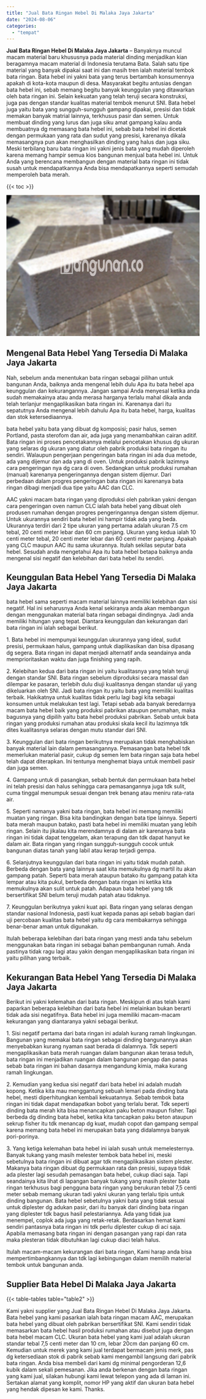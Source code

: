 ```yaml
---
title: "Jual Bata Ringan Hebel Di Malaka Jaya Jakarta"
date: "2024-08-06"
categories: 
  - "tempat"
---
```


**Jual Bata Ringan Hebel Di Malaka Jaya Jakarta** – Banyaknya muncul macam material baru khususnya pada material dinding menjadikan kian beragamnya macam material di Indonesia terutama Bata. Salah satu tipe material yang banyak dipakai saat ini dan masih tren ialah material tembok bata ringan. Bata hebel ini yakni bata yang terus bertambah konsumennya apakah di kota-kota maupun di desa. Masyarakat begitu antusias dengan bata hebel ini, sebab memang begitu banyak keunggulan yang ditawarkan oleh bata ringan ini. Selain kekuatan yang telah teruji secara konstruksi, juga pas dengan standar kualitas material tembok menurut SNI. Bata hebel juga yaitu bata yang sungguh-sungguh gampang dipakai, presisi dan tidak memakan banyak matrial lainnya, terkhusus pasir dan semen. Untuk membuat dinding yang lurus dan juga siku amat gampang kalau anda membuatnya dg memasang bata hebel ini, sebab bata hebel ini dicetak dengan permukaan yang rata dan sudut yang presisi, karenanya dikala memasangnya pun akan menghasilkan dinding yang halus dan juga siku. Meski terbilang baru bata ringan ini yakni jenis bata yang mudah diperoleh karena memang hampir semua kios bangunan menjual bata hebel ini. Untuk Anda yang berencana membangun dengan material bata ringan ini tidak susah untuk mendapatkannya Anda bisa mendapatkannya seperti semudah memperoleh bata merah.

{{< toc >}}

![Jual Bata Ringan Hebel Di Malaka Jaya Jakarta](/images/jual-hebel-murah-01.png)

## Mengenal Bata Hebel Yang Tersedia Di Malaka Jaya Jakarta

Nah, sebelum anda menentukan bata ringan sebagai pilihan untuk bangunan Anda, baiknya anda mengenal lebih dulu Apa itu bata hebel apa keunggulan dan kekurangannya. Jangan sampai Anda menyesal ketika anda sudah memakainya atau anda merasa harganya terlalu mahal dikala anda telah terlanjur mengaplikasikan bata ringan ini. Karenanya dari itu sepatutnya Anda mengenal lebih dahulu Apa itu bata hebel, harga, kualitas dan stok ketersediaannya.

bata hebel yaitu bata yang dibuat dg komposisi; pasir halus, semen Portland, pasta sterofom dan air, ada juga yang menambahkan cairan aditif. Bata ringan ini proses pencetakannya melalui pencetakan khusus dg ukuran yang selaras dg ukuran yang diatur oleh pabrik produksi bata ringan itu sendiri. Walaupun pengerjaan pengeringan bata ringan ini ada dua metode, ada yang dijemur dan ada yang di oven. Untuk produksi pabrik lazimnya cara pengeringan nya dg cara di oven. Sedangkan untuk produksi rumahan (manual) karenanya pengeringannya dengan sistem dijemur. Dari perbedaan dalam progres pengeringan bata ringan ini karenanya bata ringan dibagi menjadi dua tipe yaitu AAC dan CLC.

AAC yakni macam bata ringan yang diproduksi oleh pabrikan yakni dengan cara pengeringan oven namun CLC ialah bata hebel yang dibuat oleh produsen rumahan dengan progres pengeringannya dengan sistem dijemur. Untuk ukurannya sendiri bata hebel ini hampir tidak ada yang beda. Ukurannya terdiri dari 2 tipe ukuran yang pertama adalah ukuran 7.5 cm tebal, 20 centi meter lebar dan 60 cm panjang. Ukuran yang kedua ialah 10 centi meter tebal, 20 centi meter lebar dan 60 centi meter panjang. Apakah yang CLC maupun AAC itu sama ukurannya. Itulah sekilas seputar bata hebel. Sesudah anda mengetahui Apa itu bata hebel betapa baiknya anda mengenal sisi negatif dan kelebihan dari bata hebel itu sendiri.

## Keunggulan Bata Hebel Yang Tersedia Di Malaka Jaya Jakarta

bata hebel sama seperti macam material lainnya memiliki kelebihan dan sisi negatif. Hal ini seharusnya Anda kenal sekiranya anda akan membangun dengan menggunakan material bata ringan sebagai dindingnya. Jadi anda memiliki hitungan yang tepat. Diantara keunggulan dan kekurangan dari bata ringan ini ialah sebagai berikut.

1\. Bata hebel ini mempunyai keunggulan ukurannya yang ideal, sudut presisi, permukaan halus, gampang untuk diaplikasikan dan bisa dipasang dg segera. Bata ringan ini dapat menjadi alternatif anda seandainya anda memprioritaskan waktu dan juga finishing yang rapih.

2\. Kelebihan kedua dari bata ringan ini yaitu kualitasnya yang telah teruji dengan standar SNI. Bata ringan sebelum diproduksi secara massal dan dilempar ke pasaran, terlebih dulu diuji kualitasnya dengan standar uji yang dikeluarkan oleh SNI. Jadi bata ringan itu yaitu bata yang memiliki kualitas terbaik. Hakikatnya untuk kualitas tidak perlu lagi bagi kita sebagai konsumen untuk melakukan test lagi. Tetapi sebab ada banyak beredarnya macam bata hebel baik yang produksi pabrikan ataupun perumahan, maka bagusnya yang dipilih yaitu bata hebel produksi pabrikan. Sebab untuk bata ringan yang produksi rumahan atau produksi skala kecil itu lazimnya tdk dites kualitasnya selaras dengan mutu standar dari SNI.

3\. Keunggulan dari bata ringan berikutnya merupakan tidak menghabiskan banyak material lain dalam pemasangannya. Pemasangan bata hebel tdk memerlukan material pasir, cukup dg semen lem bata ringan saja bata hebel telah dapat diterapkan. Ini tentunya menghemat biaya untuk membeli pasir dan juga semen.

4\. Gampang untuk di pasangkan, sebab bentuk dan permukaan bata hebel ini telah presisi dan halus sehingga cara pemasangannya juga tdk sulit, cuma tinggal menumpuk sesuai dengan trek benang atau meniru rata-rata air.

5\. Seperti namanya yakni bata ringan, bata hebel ini memang memiliki muatan yang ringan. Bisa kita bandingkan dengan bata tipe lainnya. Seperti bata merah maupun batako, pasti bata hebel ini memiliki muatan yang lebih ringan. Selain itu jikalau kita merendamnya di dalam air karenanya bata ringan ini tidak dapat tenggelam, akan terapung dan tdk dapat hanyut ke dalam air. Bata ringan yang ringan sungguh-sungguh cocok untuk bangunan diatas tanah yang labil atau kerap terjadi gempa.

6\. Selanjutnya keunggulan dari bata ringan ini yaitu tidak mudah patah. Berbeda dengan bata yang lainnya saat kita memukulnya dg martil itu akan gampang patah. Seperti bata merah ataupun batako itu gampang patah kita lempar atau kita pukul, berbeda dengan bata ringan ini ketika kita memukulnya akan sulit untuk patah. Adapaun bata hebel yang tdk bersertifikat SNI belum teruji mudah patah atau tidaknya.

7\. Keunggulan berikutnya yakni kuat api. Bata ringan yang selaras dengan standar nasional Indonesia, pasti kuat kepada panas api sebab bagian dari uji percobaan kualitas bata hebel yaitu dg cara membakarnya sehingga benar-benar aman untuk digunakan.

Itulah beberapa kelebihan dari bata ringan yang mesti anda tahu sebelum menggunakan bata ringan ini sebagai bahan pembangunan rumah. Anda pastinya tidak ragu lagi atau yakin dengan mengaplikasikan bata ringan ini yaitu pilihan yang terbaik.

## Kekurangan Bata Hebel Yang Tersedia Di Malaka Jaya Jakarta

Berikut ini yakni kelemahan dari bata ringan. Meskipun di atas telah kami paparkan beberapa kelebihan dari bata hebel ini melainkan bukan berarti tidak ada sisi negatifnya. Bata hebel ini juga memiliki macam-macam kekurangan yang diantaranya yakni sebagai berikut.

1\. Sisi negatif pertama dari bata ringan ini adalah kurang ramah lingkungan. Bangunan yang memakai bata ringan sebagai dinding bangunannya akan menyebabkan kurang nyaman saat berada di dalamnya. Tdk seperti mengaplikasikan bata merah ruangan dalam bangunan akan terasa teduh, bata ringan ini menjadikan ruangan dalam bangunan pengap dan panas sebab bata ringan ini bahan dasarnya mengandung kimia, maka kurang ramah lingkungan.

2\. Kemudian yang kedua sisi negatif dari bata hebel ini adalah mudah kopong. Ketika kita mau menggantung sebuah lemari pada dinding bata hebel, mesti diperhitungkan kembali kekuatannya. Sebab tembok bata ringan ini tidak dapat mendapatkan bobot yang terlalu berat. Tdk seperti dinding bata merah kita bisa menancapkan paku beton maupun fisher. Tapi berbeda dg dinding bata hebel, ketika kita tancapkan paku beton ataupun sekrup fisher itu tdk menancap dg kuat, mudah copot dan gampang sempal karena memang bata hebel ini merupakan bata yang didalamnya banyak pori-porinya.

3\. Yang ketiga kelemahan bata hebel ini ialah susah untuk memelesternya. Banyak tukang yang masih melester tembok bata hebel ini, meski sebetulnya bata ringan ini dibuat agar tdk mengaplikasikan sistem plester. Makanya bata ringan dibuat dg permukaan rata dan presisi, supaya tidak ada plester lagi sesudah pemasangan bata hebel, cukup diaci saja. Tapi seandainya kita lihat di lapangan banyak tukang yang masih plester bata ringan terkhusus bagi pengguna bata ringan yang berukuran tebal 7,5 centi meter sebab memang ukuran tadi yakni ukuran yang terlalu tipis untuk dinding bangunan. Bata hebel sebetulnya yakni bata yang tidak sesuai untuk diplester dg adukan pasir, dari itu banyak dari dinding bata ringan yang diplester tdk bagus hasil pelestariannya. Ada yang tidak jua menempel, coplok ada juga yang retak-retak. Berdasarkan hemat kami sendiri pantasnya bata ringan ini tdk perlu diplester cukup di aci saja. Apabila memasang bata ringan ini dengan pasangan yang rapi dan rata maka plesteran tidak dibutuhkan lagi cukup diaci telah halus.

Itulah macam-macam kekurangan dari bata ringan, Kami harap anda bisa mempertimbangkannya dan tdk lagi kebingungan dalam memilih material tembok untuk bangunan anda.

## Supplier Bata Hebel Di Malaka Jaya Jakarta

{{< table-tables table="table2" >}}

Kami yakni supplier yang Jual Bata Ringan Hebel Di Malaka Jaya Jakarta. Bata hebel yang kami pasarkan ialah bata ringan macam AAC, merupakan bata hebel yang dibuat oleh pabrikan bersertifikat SNI. Kami sendiri tidak memasarkan bata hebel hasil produksi rumahan atau disebut juga dengan bata hebel macam CLC. Ukuran bata hebel yang kami jual adalah ukuran standar tebal 7,5 centi meter dan 10 cm, lebar 20cm dan panjang 60 cm. Kemudian untuk merek yang kami jual terdapat bermacam jenis merk, pas dg ketersediaan stok di pabrik sebab kami mengambil langsung dari pabrik bata ringan. Anda bisa membeli dari kami dg minimal pengorderan 12,6 kubik dalam sekali pemesanan. Jika anda berkenan dengan bata ringan yang kami jual, silakan hubungi kami lewat telepon yang ada di laman ini. Sertakan alamat yang komplit, nomor HP yang aktif dan ukuran bata hebel yang hendak dipesan ke kami. Thanks.
